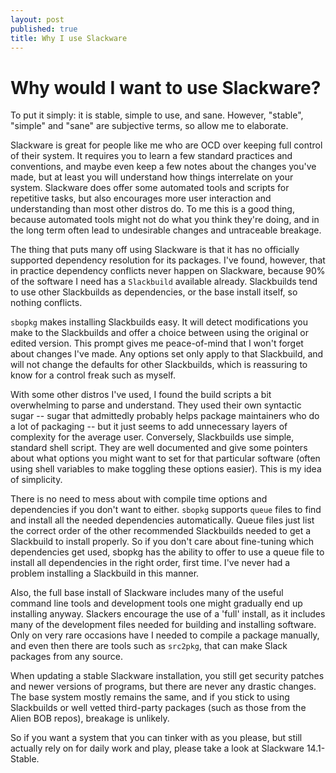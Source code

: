 ```yaml
---
layout: post
published: true
title: Why I use Slackware
---
```




# Why would I want to use Slackware?

To put it simply: it is stable, simple to use, and sane. However, "stable", "simple" and "sane" are subjective terms, so allow me to elaborate. 

Slackware is great for people like me who are OCD over keeping full control of their system. It requires you to learn a few standard practices and conventions, and maybe even keep a few notes about the changes you've made, but at least you will understand how things interrelate on your system. Slackware does offer some automated tools and scripts for repetitive tasks, but also encourages more user interaction and understanding than most other distros do. To me this is a good thing, because automated tools might not do what you think they're doing, and in the long term often lead to undesirable changes and untraceable breakage. 

The thing that puts many off using Slackware is that it has no officially supported dependency resolution for its packages. I've found, however, that in practice dependency conflicts never happen on Slackware, because 90% of the software I need has a `Slackbuild` available already. Slackbuilds tend to use other Slackbuilds as dependencies, or the base install itself, so nothing conflicts. 

`sbopkg` makes installing Slackbuilds easy. It will detect modifications you make to the Slackbuilds and offer a choice between using the original or edited version. This prompt gives me peace-of-mind that I won't forget about changes I've made. Any options set only apply to that Slackbuild, and will not change the defaults for other Slackbuilds, which is reassuring to know for a control freak such as myself.

With some other distros I've used, I found the build scripts a bit overwhelming to parse and understand. They used their own syntactic sugar -- sugar that admittedly probably helps package maintainers who do a lot of packaging -- but it just seems to add unnecessary layers of complexity for the average user. Conversely, Slackbuilds use simple, standard shell script. They are well documented and give some pointers about what options you might want to set for that particular software (often using shell variables to make toggling these options easier). This is my idea of simplicity.

There is no need to mess about with compile time options and dependencies if you don't want to either. `sbopkg` supports `queue` files to find and install all the needed dependencies automatically. Queue files just list the correct order of the other recommended Slackbuilds needed to get a Slackbuild to install properly. So if you don't care about fine-tuning which dependencies get used, sbopkg has the ability to offer to use a queue file to install all dependencies in the right order, first time. I've never had a problem installing a Slackbuild in this manner. 

Also, the full base install of Slackware includes many of the useful command line tools and development tools one might gradually end up installing anyway. Slackers encourage the use of a 'full' install, as it includes many of the development files needed for building and installing software. Only on very rare occasions have I needed to compile a package manually, and even then there are tools such as `src2pkg`, that can make Slack packages from any source.

When updating a stable Slackware installation, you still get security patches and newer versions of programs, but there are never any drastic changes. The base system mostly remains the same, and if you stick to using Slackbuilds or well vetted third-party packages (such as those from the Alien BOB repos), breakage is unlikely.

So if you want a system that you can tinker with as you please, but still actually rely on for daily work and play, please take a look at Slackware 14.1-Stable. 

